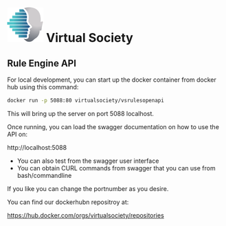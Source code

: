 # ![logo](../images/logo.svg) Virtual Society

## Rule Engine API
For local development, you can start up the docker container from docker hub using this command:

```bash
docker run -p 5088:80 virtualsociety/vsrulesopenapi
```

This will bring up the server on port 5088 localhost. 

Once running, you can load the swagger documentation on how to use the API on: 

http://localhost:5088

* You can also test from the swagger user interface
* You can obtain CURL commands from swagger that you can use from bash/commandline

If you like you can change the portnumber as you desire.

You can find our dockerhubn repositroy at:

https://hub.docker.com/orgs/virtualsociety/repositories
